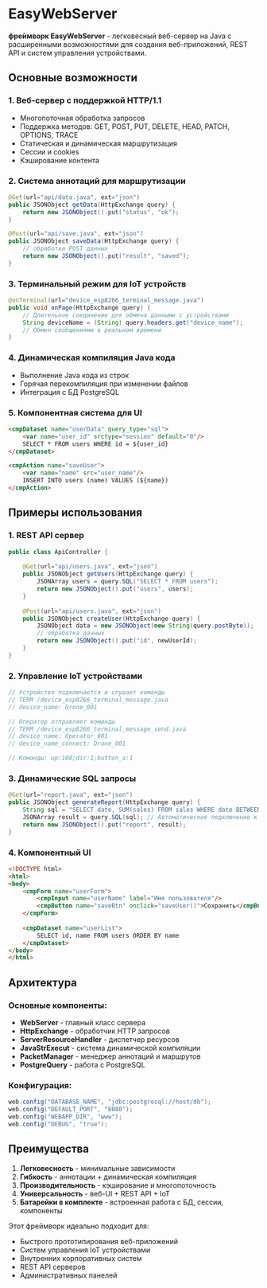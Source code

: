 # EasyWebServer
**фреймворк EasyWebServer** - легковесный веб-сервер на Java с расширенными возможностями для создания веб-приложений, REST API и систем управления устройствами.

## Основные возможности

### 1. **Веб-сервер с поддержкой HTTP/1.1**
- Многопоточная обработка запросов
- Поддержка методов: GET, POST, PUT, DELETE, HEAD, PATCH, OPTIONS, TRACE
- Статическая и динамическая маршрутизация
- Сессии и cookies
- Кэширование контента

### 2. **Система аннотаций для маршрутизации**
```java
@Get(url="api/data.java", ext="json")
public JSONObject getData(HttpExchange query) {
    return new JSONObject().put("status", "ok");
}

@Post(url="api/save.java", ext="json")  
public JSONObject saveData(HttpExchange query) {
    // обработка POST данных
    return new JSONObject().put("result", "saved");
}
```

### 3. **Терминальный режим для IoT устройств**
```java
@onTerminal(url="device_esp8266_terminal_message.java")
public void onPage(HttpExchange query) {
    // Длительное соединение для обмена данными с устройствами
    String deviceName = (String) query.headers.get("device_name");
    // Обмен сообщениями в реальном времени
}
```

### 4. **Динамическая компиляция Java кода**
- Выполнение Java кода из строк
- Горячая перекомпиляция при изменении файлов
- Интеграция с БД PostgreSQL

### 5. **Компонентная система для UI**
```html
<cmpDataset name="userData" query_type="sql">
    <var name="user_id" srctype="session" default="0"/>
    SELECT * FROM users WHERE id = ${user_id}
</cmpDataset>

<cmpAction name="saveUser">
    <var name="name" src="user_name"/>
    INSERT INTO users (name) VALUES (${name})
</cmpAction>
```

## Примеры использования

### 1. **REST API сервер**
```java
public class ApiController {
    
    @Get(url="api/users.java", ext="json")
    public JSONObject getUsers(HttpExchange query) {
        JSONArray users = query.SQL("SELECT * FROM users");
        return new JSONObject().put("users", users);
    }
    
    @Post(url="api/users.java", ext="json")
    public JSONObject createUser(HttpExchange query) {
        JSONObject data = new JSONObject(new String(query.postByte));
        // обработка данных
        return new JSONObject().put("id", newUserId);
    }
}
```

### 2. **Управление IoT устройствами**
```java
// Устройство подключается и слушает команды
// TERM /device_esp8266_terminal_message.java
// device_name: Drone_001

// Оператор отправляет команды
// TERM /device_esp8266_terminal_message_send.java  
// device_name: Operator_001
// device_name_connect: Drone_001

// Команды: up:100;dir:1;button_a:1
```

### 3. **Динамические SQL запросы**
```java
@Get(url="report.java", ext="json")
public JSONObject generateReport(HttpExchange query) {
    String sql = "SELECT date, SUM(sales) FROM sales WHERE date BETWEEN ? AND ?";
    JSONArray result = query.SQL(sql); // Автоматическое подключение к БД
    return new JSONObject().put("report", result);
}
```

### 4. **Компонентный UI**
```html
<!DOCTYPE html>
<html>
<body>
    <cmpForm name="userForm">
        <cmpInput name="userName" label="Имя пользователя"/>
        <cmpButton name="saveBtn" onclick="saveUser()">Сохранить</cmpButton>
    </cmpForm>
    
    <cmpDataset name="userList">
        SELECT id, name FROM users ORDER BY name
    </cmpDataset>
</body>
</html>
```

## Архитектура

### Основные компоненты:
- **WebServer** - главный класс сервера
- **HttpExchange** - обработчик HTTP запросов
- **ServerResourceHandler** - диспетчер ресурсов  
- **JavaStrExecut** - система динамической компиляции
- **PacketManager** - менеджер аннотаций и маршрутов
- **PostgreQuery** - работа с PostgreSQL

### Конфигурация:
```java
web.config("DATABASE_NAME", "jdbc:postgresql://host/db");
web.config("DEFAULT_PORT", "8080");
web.config("WEBAPP_DIR", "www");
web.config("DEBUG", "true");
```

## Преимущества

1. **Легковесность** - минимальные зависимости
2. **Гибкость** - аннотации + динамическая компиляция
3. **Производительность** - кэширование и многопоточность
4. **Универсальность** - веб-UI + REST API + IoT
5. **Батарейки в комплекте** - встроенная работа с БД, сессии, компоненты

Этот фреймворк идеально подходит для:
- Быстрого прототипирования веб-приложений
- Систем управления IoT устройствами
- Внутренних корпоративных систем
- REST API серверов
- Административных панелей
